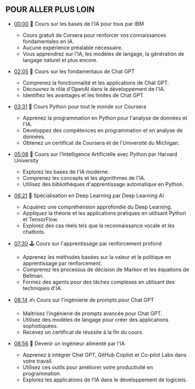 ## POUR ALLER PLUS LOIN

- [00:00](https://www.youtube.com/watch?v=5OneHs9GV0Y&t=0s) 🤖 Cours sur les bases de l'IA pour tous par IBM

  - Cours gratuit de Corsera pour renforcer vos connaissances fondamentales en IA.
  - Aucune expérience préalable nécessaire.
  - Vous apprendrez sur l'IA, les modèles de langage, la génération de langage naturel et plus encore.

- [02:05](https://www.youtube.com/watch?v=5OneHs9GV0Y&t=125s) 🧠 Cours sur les fondamentaux de Chat GPT

  - Comprenez la fonctionnalité et les applications de Chat GPT.
  - Découvrez le rôle d'OpenAI dans le développement de l'IA.
  - Identifiez les avantages et les limites de Chat GPT.

- [03:31](https://www.youtube.com/watch?v=5OneHs9GV0Y&t=211s) 🐍 Cours Python pour tout le monde sur Coursera

  - Apprenez la programmation en Python pour l'analyse de données et l'IA.
  - Développez des compétences en programmation et en analyse de données.
  - Obtenez un certificat de Coursera et de l'Université du Michigan.

- [05:08](https://www.youtube.com/watch?v=5OneHs9GV0Y&t=308s) 🤖 Cours sur l'Intelligence Artificielle avec Python par Harvard University

  - Explorez les bases de l'IA moderne.
  - Comprenez les concepts et les algorithmes de l'IA.
  - Utilisez des bibliothèques d'apprentissage automatique en Python.

- [06:21](https://www.youtube.com/watch?v=5OneHs9GV0Y&t=381s) 🧠 Spécialisation en Deep Learning par Deep Learning AI

  - Acquérez une compréhension approfondie du Deep Learning.
  - Appliquez la théorie et les applications pratiques en utilisant Python et TensorFlow.
  - Explorez des cas réels tels que la reconnaissance vocale et les chatbots.

- [07:30](https://www.youtube.com/watch?v=5OneHs9GV0Y&t=450s) 🕹️ Cours sur l'apprentissage par renforcement profond

  - Apprenez les méthodes basées sur la valeur et la politique en apprentissage par renforcement.
  - Comprenez les processus de décision de Markov et les équations de Bellman.
  - Formez des agents pour des tâches complexes en utilisant des techniques d'IA.

- [08:14](https://www.youtube.com/watch?v=5OneHs9GV0Y&t=494s) ✍️ Cours sur l'ingénierie de prompts pour Chat GPT

  - Maîtrisez l'ingénierie de prompts avancée pour Chat GPT.
  - Utilisez des modèles de langage pour créer des applications sophistiquées.
  - Recevez un certificat de réussite à la fin du cours.

- [08:56](https://www.youtube.com/watch?v=5OneHs9GV0Y&t=536s) 🌟 Devenir un ingénieur alimenté par l'IA

  - Apprenez à intégrer Chat GPT, GitHub Copilot et Co-pilot Labs dans votre travail.
  - Utilisez ces outils pour améliorer votre productivité en programmation.
  - Explorez les applications de l'IA dans le développement de logiciels.
 

